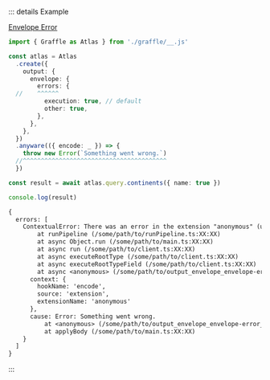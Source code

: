 ::: details Example

<div class="ExampleSnippet">
<a href="../../examples/output/envelope-error">Envelope Error</a>

<!-- dprint-ignore-start -->
```ts twoslash
import { Graffle as Atlas } from './graffle/__.js'

const atlas = Atlas
  .create({
    output: {
      envelope: {
        errors: {
  //    ^^^^^^
          execution: true, // default
          other: true,
        },
      },
    },
  })
  .anyware(({ encode: _ }) => {
    throw new Error(`Something went wrong.`)
  //^^^^^^^^^^^^^^^^^^^^^^^^^^^^^^^^^^^^^^^^
  })

const result = await atlas.query.continents({ name: true })

console.log(result)
```
<!-- dprint-ignore-end -->

<!-- dprint-ignore-start -->
```txt
{
  errors: [
    ContextualError: There was an error in the extension "anonymous" (use named functions to improve this error message) while running hook "encode".
        at runPipeline (/some/path/to/runPipeline.ts:XX:XX)
        at async Object.run (/some/path/to/main.ts:XX:XX)
        at async run (/some/path/to/client.ts:XX:XX)
        at async executeRootType (/some/path/to/client.ts:XX:XX)
        at async executeRootTypeField (/some/path/to/client.ts:XX:XX)
        at async <anonymous> (/some/path/to/output_envelope_envelope-error__envelope-error.ts:XX:XX) {
      context: {
        hookName: 'encode',
        source: 'extension',
        extensionName: 'anonymous'
      },
      cause: Error: Something went wrong.
          at <anonymous> (/some/path/to/output_envelope_envelope-error__envelope-error.ts:XX:XX)
          at applyBody (/some/path/to/main.ts:XX:XX)
    }
  ]
}
```
<!-- dprint-ignore-end -->

</div>
:::
